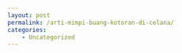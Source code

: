```yaml
---
layout: post
permalink: /arti-mimpi-buang-kotoran-di-celana/
categories:
    - Uncategorized
---
```


